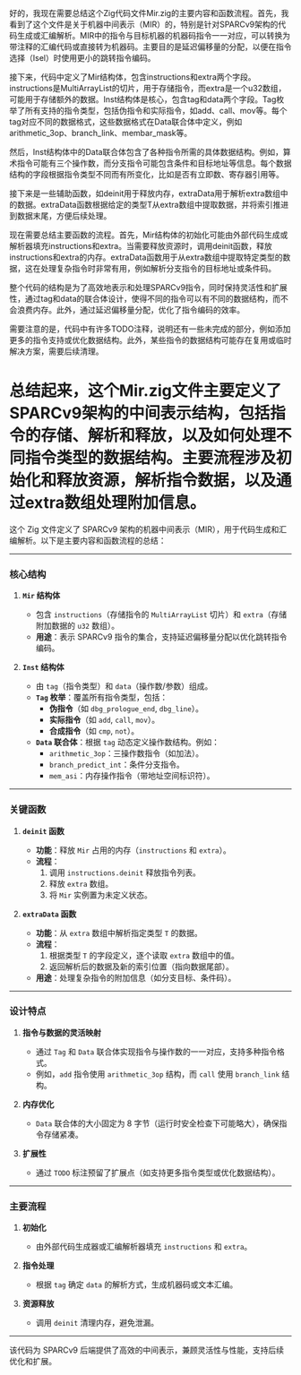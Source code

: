 好的，我现在需要总结这个Zig代码文件Mir.zig的主要内容和函数流程。首先，我看到了这个文件是关于机器中间表示（MIR）的，特别是针对SPARCv9架构的代码生成或汇编解析。MIR中的指令与目标机器的机器码指令一一对应，可以转换为带注释的汇编代码或直接转为机器码。主要目的是延迟偏移量的分配，以便在指令选择（Isel）时使用更小的跳转指令编码。

接下来，代码中定义了Mir结构体，包含instructions和extra两个字段。instructions是MultiArrayList的切片，用于存储指令，而extra是一个u32数组，可能用于存储额外的数据。Inst结构体是核心，包含tag和data两个字段。Tag枚举了所有支持的指令类型，包括伪指令和实际指令，如add、call、mov等。每个tag对应不同的数据格式，这些数据格式在Data联合体中定义，例如arithmetic_3op、branch_link、membar_mask等。

然后，Inst结构体中的Data联合体包含了各种指令所需的具体数据结构。例如，算术指令可能有三个操作数，而分支指令可能包含条件和目标地址等信息。每个数据结构的字段根据指令类型不同而有所变化，比如是否有立即数、寄存器引用等。

接下来是一些辅助函数，如deinit用于释放内存，extraData用于解析extra数组中的数据。extraData函数根据给定的类型T从extra数组中提取数据，并将索引推进到数据末尾，方便后续处理。

现在需要总结主要函数的流程。首先，Mir结构体的初始化可能由外部代码生成或解析器填充instructions和extra。当需要释放资源时，调用deinit函数，释放instructions和extra的内存。extraData函数用于从extra数组中提取特定类型的数据，这在处理复杂指令时非常有用，例如解析分支指令的目标地址或条件码。

整个代码的结构是为了高效地表示和处理SPARCv9指令，同时保持灵活性和扩展性，通过tag和data的联合体设计，使得不同的指令可以有不同的数据结构，而不会浪费内存。此外，通过延迟偏移量分配，优化了指令编码的效率。

需要注意的是，代码中有许多TODO注释，说明还有一些未完成的部分，例如添加更多的指令支持或优化数据结构。此外，某些指令的数据结构可能存在复用或临时解决方案，需要后续清理。

总结起来，这个Mir.zig文件主要定义了SPARCv9架构的中间表示结构，包括指令的存储、解析和释放，以及如何处理不同指令类型的数据结构。主要流程涉及初始化和释放资源，解析指令数据，以及通过extra数组处理附加信息。
================================================
这个 Zig 文件定义了 SPARCv9 架构的机器中间表示（MIR），用于代码生成和汇编解析。以下是主要内容和函数流程的总结：

---

### **核心结构**
1. **`Mir` 结构体**  
   - 包含 `instructions`（存储指令的 `MultiArrayList` 切片）和 `extra`（存储附加数据的 `u32` 数组）。
   - **用途**：表示 SPARCv9 指令的集合，支持延迟偏移量分配以优化跳转指令编码。

2. **`Inst` 结构体**  
   - 由 `tag`（指令类型）和 `data`（操作数/参数）组成。
   - **`Tag` 枚举**：覆盖所有指令类型，包括：
     - **伪指令**（如 `dbg_prologue_end`, `dbg_line`）。
     - **实际指令**（如 `add`, `call`, `mov`）。
     - **合成指令**（如 `cmp`, `not`）。
   - **`Data` 联合体**：根据 `tag` 动态定义操作数结构。例如：
     - `arithmetic_3op`：三操作数指令（如加法）。
     - `branch_predict_int`：条件分支指令。
     - `mem_asi`：内存操作指令（带地址空间标识符）。

---

### **关键函数**
1. **`deinit` 函数**  
   - **功能**：释放 `Mir` 占用的内存（`instructions` 和 `extra`）。
   - **流程**：
     1. 调用 `instructions.deinit` 释放指令列表。
     2. 释放 `extra` 数组。
     3. 将 `Mir` 实例置为未定义状态。

2. **`extraData` 函数**  
   - **功能**：从 `extra` 数组中解析指定类型 `T` 的数据。
   - **流程**：
     1. 根据类型 `T` 的字段定义，逐个读取 `extra` 数组中的值。
     2. 返回解析后的数据及新的索引位置（指向数据尾部）。
   - **用途**：处理复杂指令的附加信息（如分支目标、条件码）。

---

### **设计特点**
1. **指令与数据的灵活映射**  
   - 通过 `Tag` 和 `Data` 联合体实现指令与操作数的一一对应，支持多种指令格式。
   - 例如，`add` 指令使用 `arithmetic_3op` 结构，而 `call` 使用 `branch_link` 结构。

2. **内存优化**  
   - `Data` 联合体的大小固定为 8 字节（运行时安全检查下可能略大），确保指令存储紧凑。

3. **扩展性**  
   - 通过 `TODO` 标注预留了扩展点（如支持更多指令类型或优化数据结构）。

---

### **主要流程**
1. **初始化**  
   - 由外部代码生成器或汇编解析器填充 `instructions` 和 `extra`。

2. **指令处理**  
   - 根据 `tag` 确定 `data` 的解析方式，生成机器码或文本汇编。

3. **资源释放**  
   - 调用 `deinit` 清理内存，避免泄漏。

---

该代码为 SPARCv9 后端提供了高效的中间表示，兼顾灵活性与性能，支持后续优化和扩展。